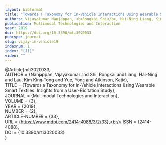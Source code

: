 ```yaml
---
layout: bibformat
title: "Towards a Taxonomy for In-Vehicle Interactions Using Wearable Smart Textiles: Insights from a User-Elicitation Study"
authors: Vijayakumar Nanjappan, <b>Rongkai Shi</b>, Hai-Ning Liang, Kim King-Tong Lau, Yong Yue, and Katie Atkinson
publication: Multimodal Technologies and Interaction
year: 2019
doi: https://doi.org/10.3390/mti3020033
pubtype: journal
slug: vijay-in-vehicle19
indexnum: 1
index: "[J1]"
video: ""
---
```


@Article{mti3020033, <br/>
AUTHOR = {Nanjappan, Vijayakumar and Shi, Rongkai and Liang, Hai-Ning and Lau, Kim King-Tong and Yue, Yong and Atkinson, Katie},<br/>
TITLE = {Towards a Taxonomy for In-Vehicle Interactions Using Wearable Smart Textiles: Insights from a User-Elicitation Study},<br/>
JOURNAL = {Multimodal Technologies and Interaction},<br/>
VOLUME = {3},<br/>
YEAR = {2019},<br/>
NUMBER = {2},<br/>
ARTICLE-NUMBER = {33},<br/>
URL = {https://www.mdpi.com/2414-4088/3/2/33},<br/>
ISSN = {2414-4088},<br/>
DOI = {10.3390/mti3020033}<br/>
}
